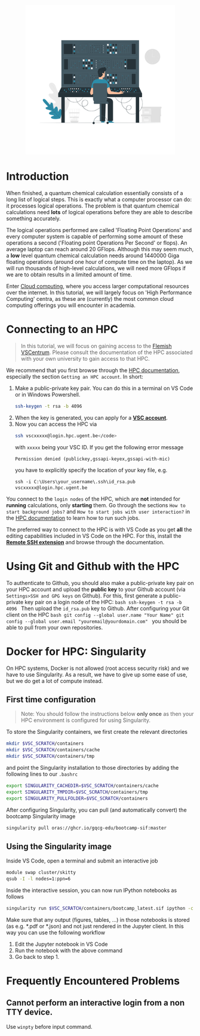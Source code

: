 <p align="center">
<img src="../media/hpc.png" width="400">
</p>

# Introduction

When finished, a quantum chemical calculation essentially consists of a long list of logical steps. This is exactly what a computer processor can do: it processes logical operations. The problem is that quantum chemical calculations need **lots** of logical operations before they are able to describe something accurately. 

The logical operations performed are called 'Floating Point Operations' and every computer system is capable of performing some amount of these operations a second ('Floating point Operations Per Second' or flops). An average laptop can reach around 20 GFlops. Although this may seem much, a **low** level quantum chemical calculation needs around 1440000 Giga floating operations (around one hour of compute time on the laptop). As we will run thousands of high-level calculations, we will need more GFlops if we are to obtain results in a limited amount of time.

Enter [Cloud computing](https://en.wikipedia.org/wiki/Cloud_computing), where you access larger computational resources over the internet. In this tutorial, we will largely focus on 'High Performance Computing' centra, as these are (currently) the most common cloud computing offerings you will encounter in academia.

# Connecting to an HPC

> In this tutorial, we will focus on gaining access to the [Flemish VSCentrum](https://www.vscentrum.be/). Please consult the documentation of the HPC associated with your own university to gain access to that HPC.

We recommend that you first browse through the [HPC documentation](https://www.ugent.be/hpc/en/support/documentation.htm), especially the section `Getting an HPC account`. In short:

1. Make a public-private key pair. You can do this in a terminal on VS Code or in Windows Powershell.
    ```bash
    ssh-keygen -t rsa -b 4096
    ```
2. When the key is generated, you can apply for a **[VSC account](https://account.vscentrum.be/)**. 
3. Now you can access the HPC via
    ```bash
    ssh vscxxxxx@login.hpc.ugent.be</code> 
    ```
    with `xxxxx` being your VSC ID. If you get the following error message
    ```
    Permission denied (publickey,gssapi-keyex,gssapi-with-mic)
    ```
    you have to explicitly specify the location of your key file, e.g.
    ```
    ssh -i C:\Users\your_username\.ssh\id_rsa.pub vscxxxxx@login.hpc.ugent.be
    ```

You connect to the `login nodes` of the HPC, which are **not** intended for **running** calculations, only **starting** them. Go through the sections `How to start background jobs?` and `How to start jobs with user interaction?` in the [HPC documentation](https://www.ugent.be/hpc/en/support/documentation.htm) to learn how to run such jobs.

The preferred way to connect to the HPC is with VS Code as you get **all** the editing capabilities included in VS Code on the HPC. For this, install the **[Remote SSH extension](https://code.visualstudio.com/docs/remote/ssh)** and browse through the documentation.

# Using Git and Github with the HPC

To authenticate to Github, you should also make a public-private key pair on your HPC account and upload the **public key** to your Github account (via `Settings>SSH and GPG keys` on Github). For this, first generate a public-private key pair on a login node of the HPC:
    ```bash
    ssh-keygen -t rsa -b 4096
    ```
Then upload the `id_rsa.pub` key to Github. After configuring your Git client on the HPC
    ```bash
    git config --global user.name "Your Name"
    git config --global user.email "youremail@yourdomain.com"
    ```
you should be able to pull from your own repositories.

# Docker for HPC: Singularity

On HPC systems, Docker is not allowed (root access security risk) and we have to use Singularity. As a result, we have to give up some ease of use, but we do get a lot of compute instead. 

## First time configuration

> Note: You should follow the instructions below **only once** as then your HPC environment is configured for using Singularity.

To store the Singularity containers, we first create the relevant directories
```bash
mkdir $VSC_SCRATCH/containers
mkdir $VSC_SCRATCH/containers/cache
mkdir $VSC_SCRATCH/containers/tmp
```
and point the Singularity installation to those directories by adding the following lines to our `.bashrc`
```bash
export SINGULARITY_CACHEDIR=$VSC_SCRATCH/containers/cache 
export SINGULARITY_TMPDIR=$VSC_SCRATCH/containers/tmp 
export SINGULARITY_PULLFOLDER=$VSC_SCRATCH/containers
```
After configuring Singularity, you can pull (and automatically convert) the bootcamp Singularity image 
```bash
singularity pull oras://ghcr.io/gqcg-edu/bootcamp-sif:master
```

## Using the Singularity image

Inside VS Code, open a terminal and submit an interactive job
```bash
module swap cluster/skitty
qsub -I -l nodes=1:ppn=6
```
Inside the interactive session, you can now run IPython notebooks as follows
```bash
singularity run $VSC_SCRATCH/containers/bootcamp_latest.sif ipython -c "%run ${notebook}.ipynb"
```
Make sure that any output (figures, tables, ...) in those notebooks is stored (as e.g. *.pdf or *.json) and not just rendered in the Jupyter client. In this way you can use the following workflow
1. Edit the Jupyter notebook in VS Code
2. Run the notebook with the above command
3. Go back to step 1.

# Frequently Encountered Problems

## Cannot perform an interactive login from a non TTY device.

Use `winpty` before input command.
